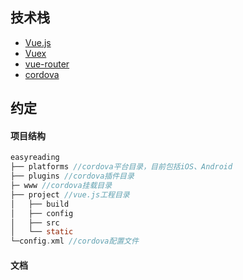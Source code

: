 ## 技术栈

- [Vue.js](https://cn.vuejs.org/v2/guide/)
- [Vuex](https://vuex.vuejs.org/zh-cn/)
- [vue-router](https://router.vuejs.org/zh-cn/)
- [cordova](http://cordova.apache.org/docs/en/latest/)

## 约定

#### 项目结构
```c
easyreading
├── platforms //cordova平台目录，目前包括iOS、Android
├── plugins //cordova插件目录
├─ www //cordova挂载目录
├── project //vue.js工程目录
│   ├── build
│   ├── config
│   ├── src
│   └── static
└─config.xml //cordova配置文件
```

#### 文档
